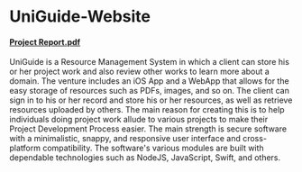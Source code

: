 # UniGuide-Website

#### [Project Report.pdf](https://github.com/anmolbansal7/UniGuide-WebApp/files/7789299/SWE.Final.Report.pdf)

UniGuide is a Resource Management System in which a client can store his or her project work and also review other works to learn more about a domain. The venture includes an iOS App and a WebApp that allows for the easy storage of resources such as PDFs, images, and so on. The client can sign in to his or her record and store his or her resources, as well as retrieve resources uploaded by others. The main reason for creating this is to help individuals doing project work allude to various projects to make their Project Development Process easier. The main strength is secure software with a minimalistic, snappy, and responsive user interface and cross-platform compatibility. The software's various modules are built with dependable technologies such as NodeJS, JavaScript, Swift, and others.
